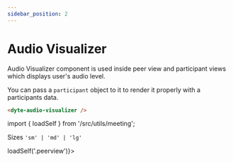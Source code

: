 ```yaml
---
sidebar_position: 2
---
```


# Audio Visualizer

Audio Visualizer component is used inside peer view and participant views which displays user's audio level.

You can pass a `participant` object to it to render it properly with a participants data.

```html
<dyte-audio-visualizer />
```

import { loadSelf } from '/src/utils/meeting';

Sizes `'sm' | 'md' | 'lg'`

<div className="ui-preview space-x-4" ref={() => loadSelf('.peerview')}>
    <dyte-audio-visualizer class="peerview" size="sm" />
    <dyte-audio-visualizer class="peerview" size="md" />
    <dyte-audio-visualizer class="peerview" size="lg" />
</div>
